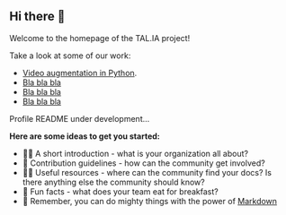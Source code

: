 ## Hi there 👋

Welcome to the homepage of the TAL.IA project!

Take a look at some of our work:
- [Video augmentation in Python](https://github.com/RodGal-2020/video_augmentation).
- [Bla bla bla](https://example.com/)
- [Bla bla bla](https://example.com/)
- [Bla bla bla](https://example.com/)

Profile README under development...

**Here are some ideas to get you started:**

- 🙋‍♀️ A short introduction - what is your organization all about?
- 🌈 Contribution guidelines - how can the community get involved?
- 👩‍💻 Useful resources - where can the community find your docs? Is there anything else the community should know?
- 🍿 Fun facts - what does your team eat for breakfast?
- 🧙 Remember, you can do mighty things with the power of [Markdown](https://docs.github.com/github/writing-on-github/getting-started-with-writing-and-formatting-on-github/basic-writing-and-formatting-syntax)
